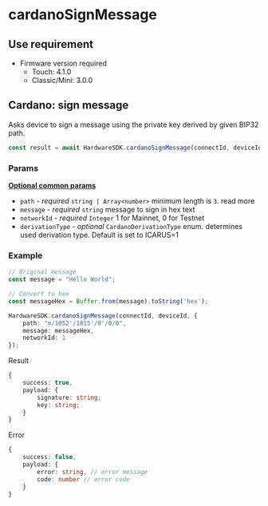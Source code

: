 # cardanoSignMessage

## Use requirement

* Firmware version required
  * Touch: 4.1.0
  * Classic/Mini: 3.0.0

## Cardano: sign message <a href="#ethereum-sign-message" id="ethereum-sign-message"></a>

Asks device to sign a message using the private key derived by given BIP32 path.

```typescript
const result = await HardwareSDK.cardanoSignMessage(connectId, deviceId, params);
```

### Params

[**Optional common params**](../common-params.md)

* `path` - _required_ `string | Array<number>` minimum length is `3`. read more
* `message` - _required_ `string` message to sign in hex text
* `networkId` - _required_ `Integer` 1 for Mainnet, 0 for Testnet
* `derivationType` - _optional_ `CardanoDerivationType` enum. determines used derivation type. Default is set to ICARUS=1

### Example

```typescript
// Original message
const message = "Hello World";

// Convert to hex
const messageHex = Buffer.from(message).toString('hex');

HardwareSDK.cardanoSignMessage(connectId, deviceId, {
    path: "m/1852'/1815'/0'/0/0",
    message: messageHex,
    networkId: 1
});
```

Result

```typescript
{
    success: true,
    payload: {
        signature: string;
        key: string;
    }
}
```

Error

```typescript
{
    success: false,
    payload: {
        error: string, // error message
        code: number // error code
    }
}
```
